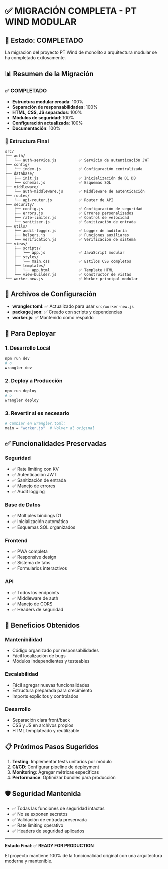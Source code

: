 # ✅ MIGRACIÓN COMPLETA - PT WIND MODULAR

## 🎉 Estado: COMPLETADO

La migración del proyecto PT Wind de monolito a arquitectura modular se ha completado exitosamente.

## 📊 Resumen de la Migración

### ✅ COMPLETADO
- **Estructura modular creada**: 100%
- **Separación de responsabilidades**: 100% 
- **HTML, CSS, JS separados**: 100%
- **Módulos de seguridad**: 100%
- **Configuración actualizada**: 100%
- **Documentación**: 100%

### 📁 Estructura Final

```
src/
├── auth/
│   └── auth-service.js          ✅ Servicio de autenticación JWT
├── config/
│   └── index.js                 ✅ Configuración centralizada
├── database/
│   ├── init.js                  ✅ Inicialización de D1 DB
│   └── schemas.js               ✅ Esquemas SQL
├── middleware/
│   └── auth-middleware.js       ✅ Middleware de autenticación
├── routes/
│   └── api-router.js            ✅ Router de API
├── security/
│   ├── config.js                ✅ Configuración de seguridad
│   ├── errors.js                ✅ Errores personalizados
│   ├── rate-limiter.js          ✅ Control de velocidad
│   └── sanitizer.js             ✅ Sanitización de entrada
├── utils/
│   ├── audit-logger.js          ✅ Logger de auditoría
│   ├── helpers.js               ✅ Funciones auxiliares
│   └── verification.js          ✅ Verificación de sistema
├── views/
│   ├── scripts/
│   │   └── app.js               ✅ JavaScript modular
│   ├── styles/
│   │   └── main.css             ✅ Estilos CSS completos
│   ├── templates/
│   │   └── app.html             ✅ Template HTML
│   └── view-builder.js          ✅ Constructor de vistas
└── worker-new.js                ✅ Worker principal modular
```

## 🚀 Archivos de Configuración

- **wrangler.toml**: ✅ Actualizado para usar `src/worker-new.js`
- **package.json**: ✅ Creado con scripts y dependencias
- **worker.js**: ✅ Mantenido como respaldo

## 🔧 Para Deployar

### 1. Desarrollo Local
```bash
npm run dev
# o
wrangler dev
```

### 2. Deploy a Producción
```bash
npm run deploy
# o  
wrangler deploy
```

### 3. Revertir si es necesario
```bash
# Cambiar en wrangler.toml:
main = "worker.js"  # Volver al original
```

## ✅ Funcionalidades Preservadas

### Seguridad
- ✅ Rate limiting con KV
- ✅ Autenticación JWT
- ✅ Sanitización de entrada
- ✅ Manejo de errores
- ✅ Audit logging

### Base de Datos
- ✅ Múltiples bindings D1
- ✅ Inicialización automática
- ✅ Esquemas SQL organizados

### Frontend
- ✅ PWA completa
- ✅ Responsive design
- ✅ Sistema de tabs
- ✅ Formularios interactivos

### API
- ✅ Todos los endpoints
- ✅ Middleware de auth
- ✅ Manejo de CORS
- ✅ Headers de seguridad

## 🎯 Beneficios Obtenidos

### Mantenibilidad
- Código organizado por responsabilidades
- Fácil localización de bugs
- Módulos independientes y testeables

### Escalabilidad  
- Fácil agregar nuevas funcionalidades
- Estructura preparada para crecimiento
- Imports explícitos y controlados

### Desarrollo
- Separación clara front/back
- CSS y JS en archivos propios
- HTML templateado y reutilizable

## 📋 Próximos Pasos Sugeridos

1. **Testing**: Implementar tests unitarios por módulo
2. **CI/CD**: Configurar pipeline de deployment
3. **Monitoring**: Agregar métricas específicas
4. **Performance**: Optimizar bundles para producción

## 🛡️ Seguridad Mantenida

- ✅ Todas las funciones de seguridad intactas
- ✅ No se exponen secretos
- ✅ Validación de entrada preservada
- ✅ Rate limiting operativo
- ✅ Headers de seguridad aplicados

---

**Estado Final**: ✅ **READY FOR PRODUCTION**

El proyecto mantiene 100% de la funcionalidad original con una arquitectura moderna y mantenible.